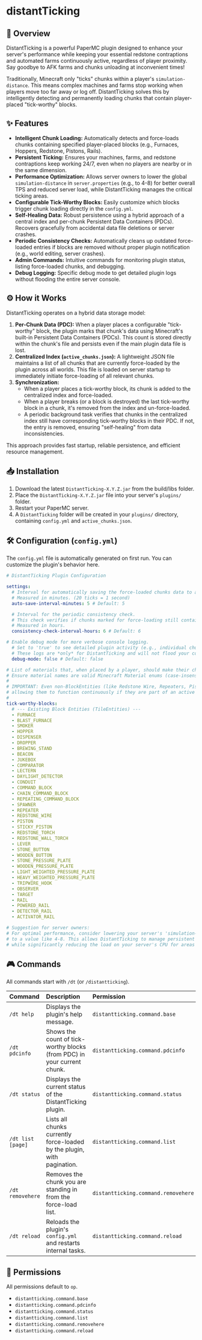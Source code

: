 # distantTicking

## 🚀 Overview

DistantTicking is a powerful PaperMC plugin designed to enhance your server's performance while keeping your essential redstone contraptions and automated farms continuously active, regardless of player proximity. Say goodbye to AFK farms and chunks unloading at inconvenient times\!

Traditionally, Minecraft only "ticks" chunks within a player's `simulation-distance`. This means complex machines and farms stop working when players move too far away or log off. DistantTicking solves this by intelligently detecting and permanently loading chunks that contain player-placed "tick-worthy" blocks.

## ✨ Features

  * **Intelligent Chunk Loading:** Automatically detects and force-loads chunks containing specified player-placed blocks (e.g., Furnaces, Hoppers, Redstone, Pistons, Rails).
  * **Persistent Ticking:** Ensures your machines, farms, and redstone contraptions keep working 24/7, even when no players are nearby or in the same dimension.
  * **Performance Optimization:** Allows server owners to lower the global `simulation-distance` in `server.properties` (e.g., to 4-8) for better overall TPS and reduced server load, while DistantTicking manages the critical ticking areas.
  * **Configurable Tick-Worthy Blocks:** Easily customize which blocks trigger chunk loading directly in the `config.yml`.
  * **Self-Healing Data:** Robust persistence using a hybrid approach of a central index and per-chunk Persistent Data Containers (PDCs). Recovers gracefully from accidental data file deletions or server crashes.
  * **Periodic Consistency Checks:** Automatically cleans up outdated force-loaded entries if blocks are removed without proper plugin notification (e.g., world editing, server crashes).
  * **Admin Commands:** Intuitive commands for monitoring plugin status, listing force-loaded chunks, and debugging.
  * **Debug Logging:** Specific debug mode to get detailed plugin logs without flooding the entire server console.

## ⚙️ How it Works

DistantTicking operates on a hybrid data storage model:

1.  **Per-Chunk Data (PDC):** When a player places a configurable "tick-worthy" block, the plugin marks that chunk's data using Minecraft's built-in Persistent Data Containers (PDCs). This count is stored directly within the chunk's file and persists even if the main plugin data file is lost.
2.  **Centralized Index (`active_chunks.json`):** A lightweight JSON file maintains a list of all chunks that are currently force-loaded by the plugin across all worlds. This file is loaded on server startup to immediately initiate force-loading of all relevant chunks.
3.  **Synchronization:**
      * When a player places a tick-worthy block, its chunk is added to the centralized index and force-loaded.
      * When a player breaks (or a block is destroyed) the last tick-worthy block in a chunk, it's removed from the index and un-force-loaded.
      * A periodic background task verifies that chunks in the centralized index still have corresponding tick-worthy blocks in their PDC. If not, the entry is removed, ensuring "self-healing" from data inconsistencies.

This approach provides fast startup, reliable persistence, and efficient resource management.

## 📥 Installation

1.  Download the latest `DistantTicking-X.Y.Z.jar` from the build/libs folder.
2.  Place the `DistantTicking-X.Y.Z.jar` file into your server's `plugins/` folder.
3.  Restart your PaperMC server.
4.  A `DistantTicking` folder will be created in your `plugins/` directory, containing `config.yml` and `active_chunks.json`.

## 🛠️ Configuration (`config.yml`)

The `config.yml` file is automatically generated on first run. You can customize the plugin's behavior here.

```yaml
# DistantTicking Plugin Configuration

settings:
  # Interval for automatically saving the force-loaded chunks data to active_chunks.json.
  # Measured in minutes. (20 ticks = 1 second)
  auto-save-interval-minutes: 5 # Default: 5

  # Interval for the periodic consistency check.
  # This check verifies if chunks marked for force-loading still contain tick-worthy blocks in their PDC.
  # Measured in hours.
  consistency-check-interval-hours: 6 # Default: 6

# Enable debug mode for more verbose console logging.
  # Set to 'true' to see detailed plugin activity (e.g., individual chunk loads/unloads).
  # These logs are *only* for DistantTicking and will not flood your console with other plugin's debug messages.
  debug-mode: false # Default: false

# List of materials that, when placed by a player, should make their chunk tick-worthy and force-loaded.
# Ensure material names are valid Minecraft Material enums (case-insensitive in plugin, but use uppercase for clarity).
#
# IMPORTANT: Even non-BlockEntities (like Redstone Wire, Repeaters, Pistons) will cause a chunk to stay loaded,
# allowing them to function continuously if they are part of an active redstone circuit.
#
tick-worthy-blocks:
  # --- Existing Block Entities (TileEntities) ---
  - FURNACE
  - BLAST_FURNACE
  - SMOKER
  - HOPPER
  - DISPENSER
  - DROPPER
  - BREWING_STAND
  - BEACON
  - JUKEBOX
  - COMPARATOR
  - LECTERN
  - DAYLIGHT_DETECTOR
  - CONDUIT
  - COMMAND_BLOCK
  - CHAIN_COMMAND_BLOCK
  - REPEATING_COMMAND_BLOCK
  - SPAWNER
  - REPEATER
  - REDSTONE_WIRE
  - PISTON
  - STICKY_PISTON
  - REDSTONE_TORCH
  - REDSTONE_WALL_TORCH
  - LEVER
  - STONE_BUTTON
  - WOODEN_BUTTON
  - STONE_PRESSURE_PLATE
  - WOODEN_PRESSURE_PLATE
  - LIGHT_WEIGHTED_PRESSURE_PLATE
  - HEAVY_WEIGHTED_PRESSURE_PLATE
  - TRIPWIRE_HOOK
  - OBSERVER
  - TARGET
  - RAIL
  - POWERED_RAIL
  - DETECTOR_RAIL
  - ACTIVATOR_RAIL

# Suggestion for server owners:
# For optimal performance, consider lowering your server's 'simulation-distance' in server.properties
# to a value like 4-8. This allows DistantTicking to manage persistent ticking for your machines
# while significantly reducing the load on your server's CPU for areas without critical contraptions.
```

## 🎮 Commands

All commands start with `/dt` (or `/distantticking`).

| Command                | Description                                                                 | Permission                               |
| :--------------------- | :-------------------------------------------------------------------------- | :--------------------------------------- |
| `/dt help`             | Displays the plugin's help message.                                         | `distantticking.command.base`            |
| `/dt pdcinfo`          | Shows the count of tick-worthy blocks (from PDC) in your current chunk.     | `distantticking.command.pdcinfo`         |
| `/dt status`           | Displays the current status of the DistantTicking plugin.                   | `distantticking.command.status`          |
| `/dt list [page]`      | Lists all chunks currently force-loaded by the plugin, with pagination.     | `distantticking.command.list`            |
| `/dt removehere`       | Removes the chunk you are standing in from the force-load list.             | `distantticking.command.removehere`      |
| `/dt reload`           | Reloads the plugin's `config.yml` and restarts internal tasks.             | `distantticking.command.reload`          |

## 🔑 Permissions

All permissions default to `op`.

  * `distantticking.command.base`
  * `distantticking.command.pdcinfo`
  * `distantticking.command.status`
  * `distantticking.command.list`
  * `distantticking.command.removehere`
  * `distantticking.command.reload`
